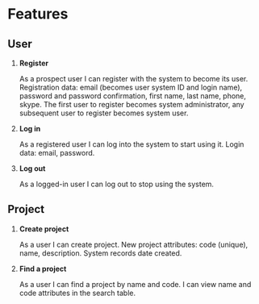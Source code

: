Features
========

User
----

1. __Register__

	As a prospect user I can register with the system to become its user.
Registration data: email (becomes user system ID and login name),
password and password confirmation, first name, last name, phone, skype.
The first user to register becomes system administrator, 
any subsequent user to register becomes system user.

1. __Log in__

	As a registered user I can log into the system to start using it.
Login data: email, password.

1. __Log out__

	As a logged-in user I can log out to stop using the system.

Project
-------

1. __Create project__

	As a user I can create project.
New project attributes: code (unique), name, description.
System records date created.

1. __Find a project__

	As a user I can find a project by name and code.
I can view name and code attributes in the search table.

